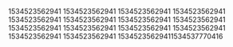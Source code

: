 1534523562941
1534523562941
1534523562941
1534523562941
1534523562941
1534523562941
1534523562941
1534523562941
1534523562941
1534523562941
1534523562941
1534523562941
1534523562941
1534523562941
15345235629411534537770416